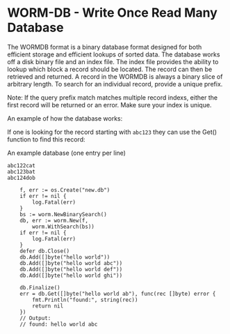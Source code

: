 # WORM-DB - Write Once Read Many Database

The WORMDB format is a binary database format designed for both efficient
storage and efficient lookups of sorted data.  The database works off a disk
binary file and an index file.  The index file provides the ability to lookup
which block a record should be located.  The record can then be retrieved and
returned.  A record in the WORMDB is always a binary slice of arbitrary length.
To search for an individual record, provide a unique prefix.

Note:  If the query prefix match matches multiple record indexs, either the
first record will be returned or an error.  Make sure your index is unique.

An example of how the database works:

If one is looking for the record starting with `abc123` they can use the Get()
function to find this record:

An example database (one entry per line)
```
abc122cat
abc123bat
abc124dob
```

```golang
	f, err := os.Create("new.db")
	if err != nil {
		log.Fatal(err)
	}
	bs := worm.NewBinarySearch()
	db, err := worm.New(f,
		worm.WithSearch(bs))
	if err != nil {
		log.Fatal(err)
	}
	defer db.Close()
	db.Add([]byte("hello world"))
	db.Add([]byte("hello world abc"))
	db.Add([]byte("hello world def"))
	db.Add([]byte("hello world ghi"))

	db.Finalize()
	err = db.Get([]byte("hello world ab"), func(rec []byte) error {
		fmt.Println("found:", string(rec))
		return nil
	})
	// Output:
	// found: hello world abc
```
